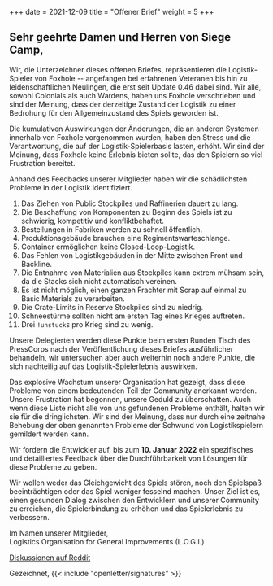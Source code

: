 +++
date = 2021-12-09
title = "Offener Brief"
weight = 5
+++
## Sehr geehrte Damen und Herren von Siege Camp,

Wir, die Unterzeichner dieses offenen Briefes, repräsentieren die Logistik-Spieler von Foxhole -- angefangen bei erfahrenen Veteranen bis hin zu leidenschaftlichen Neulingen, die erst seit Update 0.46 dabei sind. Wir alle, sowohl Colonials als auch Wardens, haben uns Foxhole verschrieben und sind der Meinung, dass der derzeitige Zustand der Logistik zu einer Bedrohung für den Allgemeinzustand des Spiels geworden ist.

Die kumulativen Auswirkungen der Änderungen, die an anderen Systemen innerhalb von Foxhole vorgenommen wurden, haben den Stress und die Verantwortung, die auf der Logistik-Spielerbasis lasten, erhöht. Wir sind der Meinung, dass Foxhole keine Erlebnis bieten sollte, das den Spielern so viel Frustration bereitet.

Anhand des Feedbacks unserer Mitglieder haben wir die schädlichsten Probleme in der Logistik identifiziert.

1. Das Ziehen von Public Stockpiles und Raffinerien dauert zu lang.
2. Die Beschaffung von Komponenten zu Beginn des Spiels ist zu schwierig, kompetitiv und konfliktbehaftet.
3. Bestellungen in Fabriken werden zu schnell öffentlich.
4. Produktionsgebäude brauchen eine Regimentswarteschlange.
5. Container ermöglichen keine Closed-Loop-Logistik.
6. Das Fehlen von Logistikgebäuden in der Mitte zwischen Front und Backline.
7. Die Entnahme von Materialien aus Stockpiles kann extrem mühsam sein, da die Stacks sich nicht automatisch vereinen.
8. Es ist nicht möglich, einen ganzen Frachter mit Scrap auf einmal zu Basic Materials zu verarbeiten.
9. Die Crate-Limits in Reserve Stockpiles sind zu niedrig.
10. Schneestürme sollten nicht am ersten Tag eines Krieges auftreten.
11. Drei `!unstuck`s pro Krieg sind zu wenig.

Unsere Delegierten werden diese Punkte beim ersten Runden Tisch des PressCorps nach der Veröffentlichung dieses Briefes ausführlicher behandeln, wir untersuchen aber auch weiterhin noch andere Punkte, die sich nachteilig auf das Logistik-Spielerlebnis auswirken.

Das explosive Wachstum unserer Organisation hat gezeigt, dass diese Probleme von einem bedeutenden Teil der Community anerkannt werden. Unsere Frustration hat begonnen, unsere Geduld zu überschatten. Auch wenn diese Liste nicht alle von uns gefundenen Probleme enthält, halten wir sie für die dringlichsten. Wir sind der Meinung, dass nur durch eine zeitnahe Behebung der oben genannten Probleme der Schwund von Logistikspielern gemildert werden kann.

Wir fordern die Entwickler auf, bis zum **10. Januar 2022** ein spezifisches und detailliertes Feedback über die Durchführbarkeit von Lösungen für diese Probleme zu geben.

Wir wollen weder das Gleichgewicht des Spiels stören, noch den Spielspaß beeinträchtigen oder das Spiel weniger fesselnd machen. Unser Ziel ist es, einen gesunden Dialog zwischen den Entwicklern und unserer Community zu erreichen, die Spielerbindung zu erhöhen und das Spielerlebnis zu verbessern.

Im Namen unserer Mitglieder,<br>Logistics Organisation for General Improvements (L.O.G.I.)

[Diskussionen auf Reddit](https://www.reddit.com/r/foxholegame/comments/rcnmgd/below_is_logis_open_letter_to_the_developers_with)

Gezeichnet, {{< include "openletter/signatures" >}}